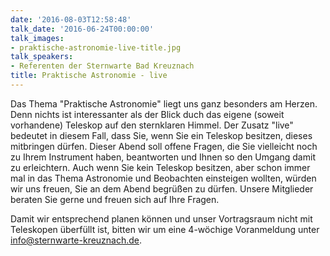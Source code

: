 ```yaml
---
date: '2016-08-03T12:58:48'
talk_date: '2016-06-24T00:00:00'
talk_images:
- praktische-astronomie-live-title.jpg
talk_speakers:
- Referenten der Sternwarte Bad Kreuznach
title: Praktische Astronomie - live
---
```

Das Thema "Praktische Astronomie" liegt uns ganz besonders am Herzen. Denn nichts ist interessanter als der Blick duch das eigene (soweit vorhandene) Teleskop auf den sternklaren Himmel. Der Zusatz "live" bedeutet in diesem Fall, dass Sie, wenn Sie ein Teleskop besitzen, dieses mitbringen dürfen. Dieser Abend soll offene Fragen, die Sie vielleicht noch zu Ihrem Instrument haben, beantworten und Ihnen so den Umgang damit zu erleichtern. Auch wenn Sie kein Teleskop besitzen, aber schon immer mal in das Thema Astronomie und Beobachten einsteigen wollten, würden wir uns freuen, Sie an dem Abend begrüßen zu dürfen. Unsere Mitglieder beraten Sie gerne und freuen sich auf Ihre Fragen.

Damit wir entsprechend planen können und unser Vortragsraum nicht mit Teleskopen überfüllt ist, bitten wir um eine 4-wöchige Voranmeldung unter [info@sternwarte-kreuznach.de](mailto:info@sternwarte-kreuznach.de "info@sternwarte-kreuznach.de").

